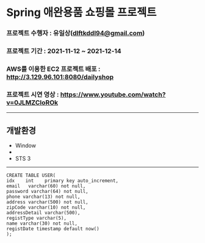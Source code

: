 # Spring 애완용품 쇼핑몰 프로젝트
### 프로젝트 수행자 : 유일상(dlftkddl94@gmail.com) 
### 프로젝트 기간 : 2021-11-12 ~ 2021-12-14
### AWS를 이용한 EC2 프로젝트 배포 : http://3.129.96.101:8080/dailyshop
### 프로젝트 시연 영상 : https://www.youtube.com/watch?v=0JLMZCIoROk
---
## 개발환경
- Window
- 
- STS 3



---
```mysql
CREATE TABLE USER(
idx    int    primary key auto_increment,
email   varchar(60) not null,
password varchar(64) not null,
phone varchar(13) not null,
address varchar(500) not null,
zipCode varchar(10) not null,
addressDetail varchar(500),
registType varchar(5), 
name varchar(30) not null, 
registDate timestamp default now()
);
```

